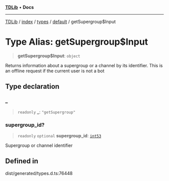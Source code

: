 [**TDLib**](../../../../../../README.md) • **Docs**

***

[TDLib](../../../../../../modules.md) / [index](../../../../../README.md) / [types](../../../README.md) / [default](../README.md) / getSupergroup$Input

# Type Alias: getSupergroup$Input

> **getSupergroup$Input**: `object`

Returns information about a supergroup or a channel by its identifier. This is an offline request if the current user is not a bot

## Type declaration

### \_

> `readonly` **\_**: `"getSupergroup"`

### supergroup\_id?

> `readonly` `optional` **supergroup\_id**: [`int53`](int53.md)

Supergroup or channel identifier

## Defined in

dist/generated/types.d.ts:76448
